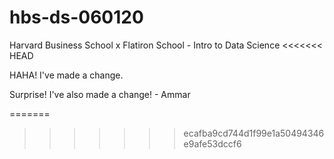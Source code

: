 # hbs-ds-060120
Harvard Business School x Flatiron School - Intro to Data Science
<<<<<<< HEAD

HAHA! I've made a change.

Surprise! I've also made a change! - Ammar

=======
>>>>>>> ecafba9cd744d1f99e1a50494346e9afe53dccf6
